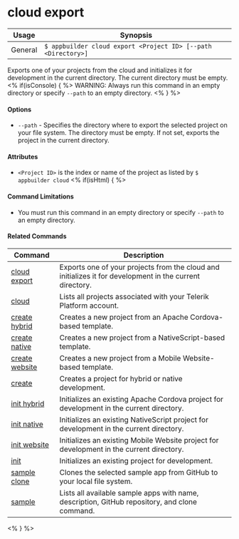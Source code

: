 cloud export
==========

Usage | Synopsis
------|-------
General | `$ appbuilder cloud export <Project ID> [--path <Directory>]`

Exports one of your projects from the cloud and initializes it for development in the current directory. The current directory must be empty.
<% if(isConsole) { %>
WARNING: Always run this command in an empty directory or specify `--path` to an empty directory.
<% } %> 
#### Options
* `--path` - Specifies the directory where to export the selected project on your file system. The directory must be empty. If not set, exports the project in the current directory.

#### Attributes
* `<Project ID>` is the index or name of the project as listed by `$ appbuilder cloud`
<% if(isHtml) { %> 
#### Command Limitations

* You must run this command in an empty directory or specify `--path` to an empty directory.

#### Related Commands

Command | Description
----------|----------
[cloud export](cloud-export.html) | Exports one of your projects from the cloud and initializes it for development in the current directory.
[cloud](cloud.html) | Lists all projects associated with your Telerik Platform account.
[create hybrid](create-hybrid.html) | Creates a new project from an Apache Cordova-based template.
[create native](create-native.html) | Creates a new project from a NativeScript-based template.
[create website](create-website.html) | Creates a new project from a Mobile Website-based template.
[create](create.html) | Creates a project for hybrid or native development.
[init hybrid](init-hybrid.html) | Initializes an existing Apache Cordova project for development in the current directory.
[init native](init-native.html) | Initializes an existing NativeScript project for development in the current directory.
[init website](init-website.html) | Initializes an existing Mobile Website project for development in the current directory.
[init](init.html) | Initializes an existing project for development.
[sample clone](sample-clone.html) | Clones the selected sample app from GitHub to your local file system.
[sample](sample.html) | Lists all available sample apps with name, description, GitHub repository, and clone command.
<% } %>